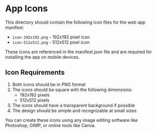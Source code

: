 # App Icons

This directory should contain the following icon files for the web app manifest:

- `icon-192x192.png` - 192x192 pixel icon
- `icon-512x512.png` - 512x512 pixel icon

These icons are referenced in the manifest.json file and are required for installing the app on mobile devices.

## Icon Requirements

1. Both icons should be in PNG format
2. The icons should be square with the following dimensions:
   - 192x192 pixels
   - 512x512 pixels
3. The icons should have a transparent background if possible
4. The design should be simple and recognizable at small sizes

You can create these icons using any image editing software like Photoshop, GIMP, or online tools like Canva.